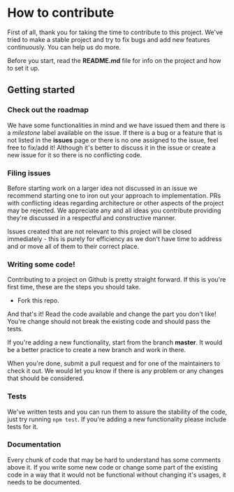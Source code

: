 # How to contribute

First of all, thank you for taking the time to contribute to this project. We've tried to make a stable project and try to fix bugs and add new features continuously. You can help us do more.

Before you start, read the **README.md** file for info on the project and how to set it up.

## Getting started

### Check out the roadmap

We have some functionalities in mind and we have issued them and there is a *milestone* label available on the issue. If there is a bug or a feature that is not listed in the **issues** page or there is no one assigned to the issue, feel free to fix/add it! Although it's better to discuss it in the issue or create a new issue for it so there is no conflicting code.

### Filing issues

Before starting work on a larger idea not discussed in an issue we recommend starting one to iron out your approach to implementation. PRs with conflicting ideas regarding architecture or other aspects of the project may be rejected. We appreciate any and all ideas you contribute providing they're discussed in a respectful and constructive manner.

Issues created that are not relevant to this project will be closed immediately - this is purely for efficiency as we don't have time to address and or move all of them to their correct place.

### Writing some code!

Contributing to a project on Github is pretty straight forward. If this is you're first time, these are the steps you should take.

- Fork this repo.

And that's it! Read the code available and change the part you don't like! You're change should not break the existing code and should pass the tests.

If you're adding a new functionality, start from the branch **master**. It would be a better practice to create a new branch and work in there.

When you're done, submit a pull request and for one of the maintainers to check it out. We would let you know if there is any problem or any changes that should be considered.

### Tests

We've written tests and you can run them to assure the stability of the code, just try running `npm test`. If you're adding a new functionality please include tests for it.

### Documentation

Every chunk of code that may be hard to understand has some comments above it. If you write some new code or change some part of the existing code in a way that it would not be functional without changing it's usages, it needs to be documented.
